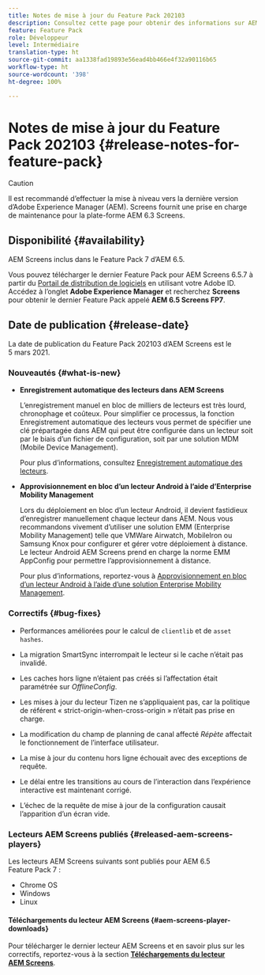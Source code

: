 ```yaml
---
title: Notes de mise à jour du Feature Pack 202103
description: Consultez cette page pour obtenir des informations sur AEM Screens Feature Pack 202103, publié le 5 mars 2021.
feature: Feature Pack
role: Développeur
level: Intermédiaire
translation-type: ht
source-git-commit: aa1338fad19893e56ead4bb466e4f32a90116b65
workflow-type: ht
source-wordcount: '398'
ht-degree: 100%

---
```



# Notes de mise à jour du Feature Pack 202103 {#release-notes-for-feature-pack}

>[!CAUTION]
>Il est recommandé d’effectuer la mise à niveau vers la dernière version d’Adobe Experience Manager (AEM). Screens fournit une prise en charge de maintenance pour la plate-forme AEM 6.3 Screens.

## Disponibilité {#availability}

AEM Screens inclus dans le Feature Pack 7 d’AEM 6.5.

Vous pouvez télécharger le dernier Feature Pack pour AEM Screens 6.5.7 à partir du [Portail de distribution de logiciels](https://experience.adobe.com/#/downloads/content/software-distribution/en/aem.html) en utilisant votre Adobe ID. Accédez à l’onglet **Adobe Experience Manager** et recherchez **Screens** pour obtenir le dernier Feature Pack appelé **AEM 6.5 Screens FP7**.

## Date de publication {#release-date}

La date de publication du Feature Pack 202103 d’AEM Screens est le 5 mars 2021.

### Nouveautés {#what-is-new}

* **Enregistrement automatique des lecteurs dans AEM Screens**

   L’enregistrement manuel en bloc de milliers de lecteurs est très lourd, chronophage et coûteux. Pour simplifier ce processus, la fonction Enregistrement automatique des lecteurs vous permet de spécifier une clé prépartagée dans AEM qui peut être configurée dans un lecteur soit par le biais d’un fichier de configuration, soit par une solution MDM (Mobile Device Management).

   Pour plus d’informations, consultez [Enregistrement automatique des lecteurs](/help/user-guide/auto-registration-players.md).


* **Approvisionnement en bloc d’un lecteur Android à l’aide d’Enterprise Mobility Management**

   Lors du déploiement en bloc d’un lecteur Android, il devient fastidieux d’enregistrer manuellement chaque lecteur dans AEM. Nous vous recommandons vivement d’utiliser une solution EMM (Enterprise Mobility Management) telle que VMWare Airwatch, MobileIron ou Samsung Knox pour configurer et gérer votre déploiement à distance. Le lecteur Android AEM Screens prend en charge la norme EMM AppConfig pour permettre l’approvisionnement à distance.

   Pour plus d’informations, reportez-vous à [Approvisionnement en bloc d’un lecteur Android à l’aide d’une solution Enterprise Mobility Management](/help/user-guide/implementing-android-player.md#implementation).


### Correctifs {#bug-fixes}

* Performances améliorées pour le calcul de `clientlib` et de `asset hashes`.

* La migration SmartSync interrompait le lecteur si le cache n’était pas invalidé.

* Les caches hors ligne n’étaient pas créés si l’affectation était paramétrée sur *OfflineConfig*.

* Les mises à jour du lecteur Tizen ne s’appliquaient pas, car la politique de référent « strict-origin-when-cross-origin » n’était pas prise en charge.

* La modification du champ de planning de canal affecté *Répète* affectait le fonctionnement de l’interface utilisateur.

* La mise à jour du contenu hors ligne échouait avec des exceptions de requête.

* Le délai entre les transitions au cours de l’interaction dans l’expérience interactive est maintenant corrigé.

* L’échec de la requête de mise à jour de la configuration causait l’apparition d’un écran vide.

### Lecteurs AEM Screens publiés {#released-aem-screens-players}

Les lecteurs AEM Screens suivants sont publiés pour AEM 6.5 Feature Pack 7 :

* Chrome OS
* Windows
* Linux

#### Téléchargements du lecteur AEM Screens {#aem-screens-player-downloads}

Pour télécharger le dernier lecteur AEM Screens et en savoir plus sur les correctifs, reportez-vous à la section **[Téléchargements du lecteur AEM Screens](https://download.macromedia.com/screens/index.html)**.
